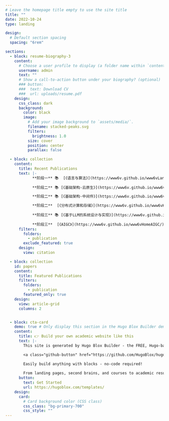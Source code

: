 ```yaml
---
# Leave the homepage title empty to use the site title
title: ""
date: 2022-10-24
type: landing

design:
  # Default section spacing
  spacing: "6rem"

sections:
  - block: resume-biography-3
    content:
      # Choose a user profile to display (a folder name within `content/authors/`)
      username: admin
      text: ""
      # Show a call-to-action button under your biography? (optional)
      ### button:
      ###  text: Download CV
      ###  url: uploads/resume.pdf
    design:
      css_class: dark
      background:
        color: black
        image:
          # Add your image background to `assets/media/`.
          filename: stacked-peaks.svg
          filters:
            brightness: 1.0
          size: cover
          position: center
          parallax: false

  - block: collection
    content:
      title: Recent Publications
      text: |-
            **阶段一** 📚  [《语言与算法》](https://www6v.github.io/www6vLang/) *电子书*
            
            **阶段二** 📚 [《基础架构-云原生》](https://www6v.github.io/www6vCloudNative/) *电子书*  

            **阶段二** 📚 [《基础架构-中间件》](https://www6v.github.io/www6vMiddleware/) *电子书*  

            **阶段二**  [《分布式计算和存储》](https://www6v.github.io/www6vHomeHexo/)  *技术博客*  
            
            **阶段三** 📚 [《基于LLM的系统设计与实现》](https://www6v.github.io/www6vAIGC/) *电子书*
            
            **阶段三**  [《AIGC》](https://www6v.github.io/www6vHomeAIGC/) *技术博客*              
      filters:
        folders:
          - publication
        exclude_featured: true
      design:
        view: citation

  - block: collection
    id: papers
    content:
      title: Featured Publications
      filters:
        folders:
          - publication
        featured_only: true
    design:
      view: article-grid
      columns: 2


  - block: cta-card
    demo: true # Only display this section in the Hugo Blox Builder demo site
    content:
      title: 👉 Build your own academic website like this
      text: |-
        This site is generated by Hugo Blox Builder - the FREE, Hugo-based open source website builder trusted by 250,000+ academics like you.

        <a class="github-button" href="https://github.com/HugoBlox/hugo-blox-builder" data-color-scheme="no-preference: light; light: light; dark: dark;" data-icon="octicon-star" data-size="large" data-show-count="true" aria-label="Star HugoBlox/hugo-blox-builder on GitHub">Star</a>

        Easily build anything with blocks - no-code required!
        
        From landing pages, second brains, and courses to academic resumés, conferences, and tech blogs.
      button:
        text: Get Started
        url: https://hugoblox.com/templates/
    design:
      card:
        # Card background color (CSS class)
        css_class: "bg-primary-700"
        css_style: ""
---
```

